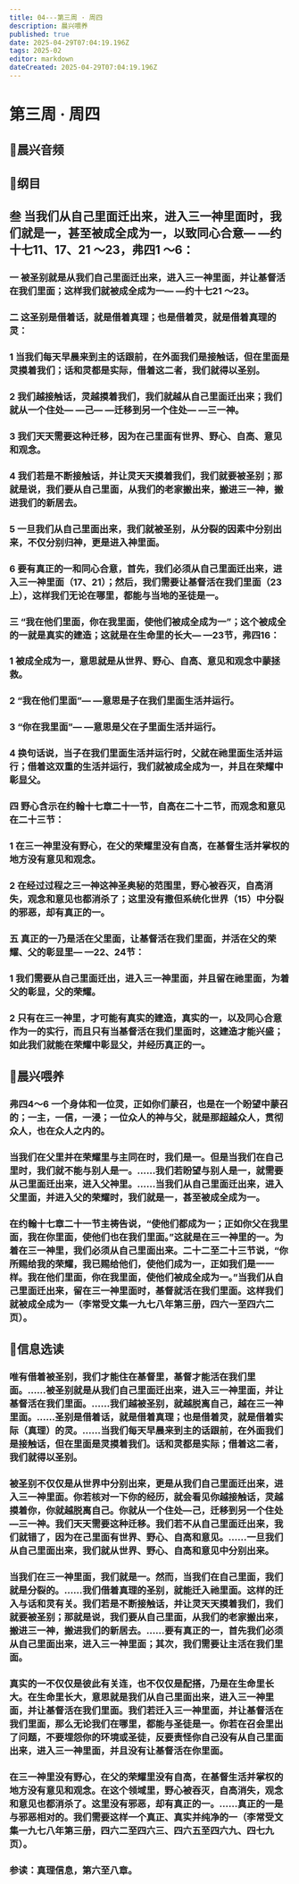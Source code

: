 ```yaml
---
title: 04---第三周 · 周四
description: 晨兴喂养
published: true
date: 2025-04-29T07:04:19.196Z
tags: 2025-02
editor: markdown
dateCreated: 2025-04-29T07:04:19.196Z
---
```


# 第三周 · 周四
## 🎵晨兴音频

## 📖纲目

## 叁   当我们从自己里面迁出来，进入三一神里面时，我们就是一，甚至被成全成为一，以致同心合意— —约十七11、17、21 ～23，弗四1 ～6：

### 一   被圣别就是从我们自己里面迁出来，进入三一神里面，并让基督活在我们里面；这样我们就被成全成为一— —约十七21 ～23。

### 二   这圣别是借着话，就是借着真理；也是借着灵，就是借着真理的灵：

### 1   当我们每天早晨来到主的话跟前，在外面我们是接触话，但在里面是灵摸着我们；话和灵都是实际，借着这二者，我们就得以圣别。

### 2   我们越接触话，灵越摸着我们，我们就越从自己里面迁出来；我们就从一个住处— —己— —迁移到另一个住处— —三一神。

### 3   我们天天需要这种迁移，因为在己里面有世界、野心、自高、意见和观念。

### 4   我们若是不断接触话，并让灵天天摸着我们，我们就要被圣别；那就是说，我们要从自己里面，从我们的老家搬出来，搬进三一神，搬进我们的新居去。

### 5   一旦我们从自己里面出来，我们就被圣别，从分裂的因素中分别出来，不仅分别归神，更是进入神里面。

### 6   要有真正的一和同心合意，首先，我们必须从自己里面迁出来，进入三一神里面（17、21）；然后，我们需要让基督活在我们里面（23上），这样我们无论在哪里，都能与当地的圣徒是一。

### 三   “我在他们里面，你在我里面，使他们被成全成为一”；这个被成全的一就是真实的建造；这就是在生命里的长大— —23节，弗四16：

### 1   被成全成为一，意思就是从世界、野心、自高、意见和观念中蒙拯救。

### 2   “我在他们里面”— —意思是子在我们里面生活并运行。

### 3   “你在我里面”— —意思是父在子里面生活并运行。

### 4   换句话说，当子在我们里面生活并运行时，父就在祂里面生活并运行；借着这双重的生活并运行，我们就被成全成为一，并且在荣耀中彰显父。

### 四   野心含示在约翰十七章二十一节，自高在二十二节，而观念和意见在二十三节：

### 1   在三一神里没有野心，在父的荣耀里没有自高，在基督生活并掌权的地方没有意见和观念。

### 2   在经过过程之三一神这神圣奥秘的范围里，野心被吞灭，自高消失，观念和意见也都消杀了；这里没有撒但系统化世界（15）中分裂的邪恶，却有真正的一。

### 五   真正的一乃是活在父里面，让基督活在我们里面，并活在父的荣耀、父的彰显里— —22、24节：

### 1   我们需要从自己里面迁出，进入三一神里面，并且留在祂里面，为着父的彰显，父的荣耀。

### 2   只有在三一神里，才可能有真实的建造，真实的一，以及同心合意作为一的实行，而且只有当基督活在我们里面时，这建造才能兴盛；如此我们就能在荣耀中彰显父，并经历真正的一。

## 📖晨兴喂养

### 弗四4～6    一个身体和一位灵，正如你们蒙召，也是在一个盼望中蒙召的；一主，一信，一浸；一位众人的神与父，就是那超越众人，贯彻众人，也在众人之内的。

### 当我们在父里并在荣耀里与主同在时，我们是一。但是当我们在自己里时，我们就不能与别人是一。……我们若盼望与别人是一，就需要从己里面迁出来，进入父神里。……当我们从自己里面迁出来，进入父里面，并进入父的荣耀时，我们就是一，甚至被成全成为一。

### 在约翰十七章二十一节主祷告说，“使他们都成为一；正如你父在我里面，我在你里面，使他们也在我们里面。”这就是在三一神里的一。为着在三一神里，我们必须从自己里面出来。二十二至二十三节说，“你所赐给我的荣耀，我已赐给他们，使他们成为一，正如我们是一一样。我在他们里面，你在我里面，使他们被成全成为一。”当我们从自己里面迁出来，留在三一神里面时，基督就活在我们里面。这样我们就被成全成为一（李常受文集一九七八年第三册，四六一至四六二页）。

## 📖信息选读

### 唯有借着被圣别，我们才能住在基督里，基督才能活在我们里面。……被圣别就是从我们自己里面迁出来，进入三一神里面，并让基督活在我们里面。……我们越被圣别，就越脱离自己，越在三一神里面。……圣别是借着话，就是借着真理；也是借着灵，就是借着实际（真理）的灵。……当我们每天早晨来到主的话跟前，在外面我们是接触话，但在里面是灵摸着我们。话和灵都是实际；借着这二者，我们就得以圣别。

### 被圣别不仅仅是从世界中分别出来，更是从我们自己里面迁出来，进入三一神里面。你若核对一下你的经历，就会看见你越接触话，灵越摸着你，你就越脱离自己。你就从一个住处—己，迁移到另一个住处—三一神。我们天天需要这种迁移。我们若不从自己里面迁出来，我们就错了，因为在己里面有世界、野心、自高和意见。……一旦我们从自己里面出来，我们就从世界、野心、自高和意见中分别出来。

### 当我们在三一神里面，我们就是一。然而，当我们在自己里面，我们就是分裂的。……我们借着真理的圣别，就能迁入祂里面。这样的迁入与话和灵有关。我们若是不断接触话，并让灵天天摸着我们，我们就要被圣别；那就是说，我们要从自己里面，从我们的老家搬出来，搬进三一神，搬进我们的新居去。……要有真正的一，首先我们必须从自己里面出来，进入三一神里面；其次，我们需要让主活在我们里面。

### 真实的一不仅仅是彼此有关连，也不仅仅是配搭，乃是在生命里长大。在生命里长大，意思就是我们从自己里面出来，进入三一神里面，并让基督活在我们里面。我们若迁入三一神里面，并让基督活在我们里面，那么无论我们在哪里，都能与圣徒是一。你若在召会里出了问题，不要埋怨你的环境或圣徒，反要责怪你自己没有从自己里面出来，进入三一神里面，并且没有让基督活在你里面。

### 在三一神里没有野心，在父的荣耀里没有自高，在基督生活并掌权的地方没有意见和观念。在这个领域里，野心被吞灭，自高消失，观念和意见也都消杀了。这里没有邪恶，却有真正的一。……真正的一是与邪恶相对的。我们需要这样一个真正、真实并纯净的一（李常受文集一九七八年第三册，四六二至四六三、四六五至四六九、四七九页）。

### 参读：真理信息，第六至八章。
